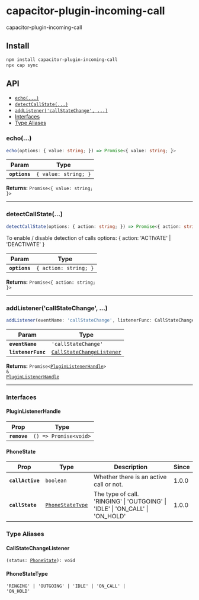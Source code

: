 # capacitor-plugin-incoming-call

capacitor-plugin-incoming-call

## Install

```bash
npm install capacitor-plugin-incoming-call
npx cap sync
```

## API

<docgen-index>

* [`echo(...)`](#echo)
* [`detectCallState(...)`](#detectcallstate)
* [`addListener('callStateChange', ...)`](#addlistenercallstatechange)
* [Interfaces](#interfaces)
* [Type Aliases](#type-aliases)

</docgen-index>

<docgen-api>
<!--Update the source file JSDoc comments and rerun docgen to update the docs below-->

### echo(...)

```typescript
echo(options: { value: string; }) => Promise<{ value: string; }>
```

| Param         | Type                            |
| ------------- | ------------------------------- |
| **`options`** | <code>{ value: string; }</code> |

**Returns:** <code>Promise&lt;{ value: string; }&gt;</code>

--------------------


### detectCallState(...)

```typescript
detectCallState(options: { action: string; }) => Promise<{ action: string; }>
```

To enable / disable detection of calls 
options: { action: 'ACTIVATE' | 'DEACTIVATE' }

| Param         | Type                             |
| ------------- | -------------------------------- |
| **`options`** | <code>{ action: string; }</code> |

**Returns:** <code>Promise&lt;{ action: string; }&gt;</code>

--------------------


### addListener('callStateChange', ...)

```typescript
addListener(eventName: 'callStateChange', listenerFunc: CallStateChangeListener) => Promise<PluginListenerHandle> & PluginListenerHandle
```

| Param              | Type                                                                        |
| ------------------ | --------------------------------------------------------------------------- |
| **`eventName`**    | <code>'callStateChange'</code>                                              |
| **`listenerFunc`** | <code><a href="#callstatechangelistener">CallStateChangeListener</a></code> |

**Returns:** <code>Promise&lt;<a href="#pluginlistenerhandle">PluginListenerHandle</a>&gt; & <a href="#pluginlistenerhandle">PluginListenerHandle</a></code>

--------------------


### Interfaces


#### PluginListenerHandle

| Prop         | Type                                      |
| ------------ | ----------------------------------------- |
| **`remove`** | <code>() =&gt; Promise&lt;void&gt;</code> |


#### PhoneState

| Prop             | Type                                                      | Description                                                                   | Since |
| ---------------- | --------------------------------------------------------- | ----------------------------------------------------------------------------- | ----- |
| **`callActive`** | <code>boolean</code>                                      | Whether there is an active call or not.                                       | 1.0.0 |
| **`callState`**  | <code><a href="#phonestatetype">PhoneStateType</a></code> | The type of call. 'RINGING' \| 'OUTGOING' \| 'IDLE' \| 'ON_CALL' \| 'ON_HOLD' | 1.0.0 |


### Type Aliases


#### CallStateChangeListener

<code>(status: <a href="#phonestate">PhoneState</a>): void</code>


#### PhoneStateType

<code>'RINGING' | 'OUTGOING' | 'IDLE' | 'ON_CALL' | 'ON_HOLD'</code>

</docgen-api>
